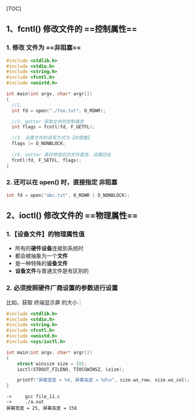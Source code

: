 [TOC]



## 1、fcntl() 修改文件的 ==控制属性==

### 1. 修改 文件为 ==非阻塞==


```c
#include <stdlib.h>
#include <stdio.h>
#include <string.h>
#include <fcntl.h>
#include <unistd.h>

int main(int argv, char* argr[])
{	
  //1.
  int fd = open("./foo.txt", O_RDWR);

  //2. getter 获取文件的控制属性
  int flags = fcntl(fd, F_GETFL);

  //3. 设置文件的读写方式为【非阻塞】
  flags |= O_NONBLOCK;
  
  //4. setter 再将修改后的文件属性，设置回去
  fcntl(fd, F_SETFL, flags);
}
```

### 2. 还可以在 open() 时，直接指定 **非阻塞**

```c
int fd = open("abc.txt", O_RDWR | O_NONBLOCK);
```



## 2、ioctl() 修改文件的 ==物理属性==

### 1.【设备文件】的物理属性值

- 所有的**硬件设备**连接到系统时
- 都会被抽象为一个**文件**
- 是一种特殊的**设备文件**
- **设备文件**与普通文件是有区别的

### 2. 必须按照硬件厂商设置的参数进行设置

比如，获取 终端显示屏 的大小：

```c
#include <stdlib.h>
#include <stdio.h>
#include <string.h>
#include <fcntl.h>
#include <unistd.h>
#include <sys/ioctl.h>

int main(int argv, char* argr[])
{	
	struct winsize size = {0};
	ioctl(STDOUT_FILENO, TIOCGWINSZ, &size);

	printf("屏幕宽度 = %d, 屏幕高度 = %d\n", size.ws_row, size.ws_col);
}
```

```
->     gcc file_11.c
->     ./a.out
屏幕宽度 = 25, 屏幕高度 = 158
```